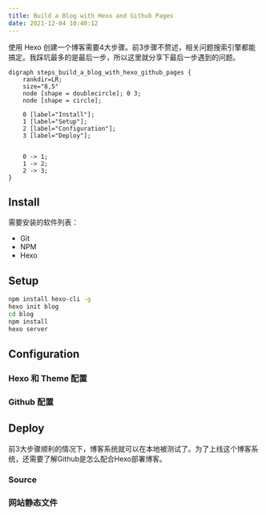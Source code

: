 ```yaml
---
title: Build a Blog with Hexo and Github Pages
date: 2021-12-04 10:40:12
---
```


使用 Hexo 创建一个博客需要4大步骤。前3步骤不赘述，相关问题搜索引擎都能搞定。我踩坑最多的是最后一步，所以这里就分享下最后一步遇到的问题。

```graphviz
digraph steps_build_a_blog_with_hexo_github_pages {
	rankdir=LR;
	size="8,5"
	node [shape = doublecircle]; 0 3;
	node [shape = circle];
	
	0 [label="Install"];
	1 [label="Setup"];
	2 [label="Configuration"];
	3 [label="Deploy"];
	

	0 -> 1;
	1 -> 2;
	2 -> 3;
}
```

## Install

需要安装的软件列表：

- Git
- NPM
- Hexo

## Setup

```bash
npm install hexo-cli -g
hexo init blog
cd blog
npm install
hexo server
```

## Configuration

### Hexo 和 Theme 配置

### Github 配置

## Deploy

前3大步骤顺利的情况下，博客系统就可以在本地被测试了。为了上线这个博客系统，还需要了解Github是怎么配合Hexo部署博客。

### Source

### 网站静态文件
